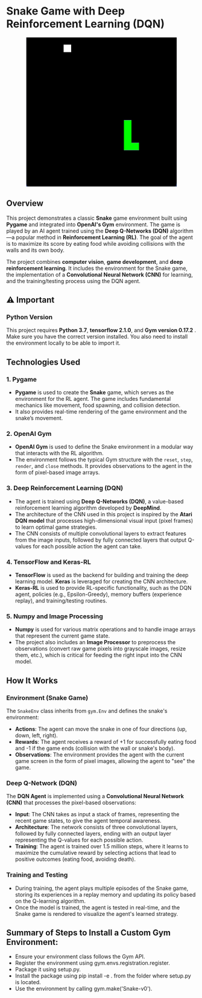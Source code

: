 # Snake Game with Deep Reinforcement Learning (DQN)

<div align="center">
  <img src="https://github.com/Zauler/Snake_AI_RL/blob/main/img/snake_rl_crop.gif" alt="Snake Game Demo">
</div>

## Overview
This project demonstrates a classic **Snake** game environment built using **Pygame** and integrated into **OpenAI's Gym** environment. The game is played by an AI agent trained using the **Deep Q-Networks (DQN)** algorithm—a popular method in **Reinforcement Learning (RL)**. The goal of the agent is to maximize its score by eating food while avoiding collisions with the walls and its own body.

The project combines **computer vision**, **game development**, and **deep reinforcement learning**. It includes the environment for the Snake game, the implementation of a **Convolutional Neural Network (CNN)** for learning, and the training/testing process using the DQN agent.

## ⚠️ Important

### Python Version

This project requires **Python 3.7**, **tensorflow 2.1.0**, and **Gym version 0.17.2** . Make sure you have the correct version installed. You also need to install the environment locally to be able to import it.


## Technologies Used

### 1. Pygame
- **Pygame** is used to create the **Snake** game, which serves as the environment for the RL agent. The game includes fundamental mechanics like movement, food spawning, and collision detection.
- It also provides real-time rendering of the game environment and the snake’s movement.

### 2. OpenAI Gym
- **OpenAI Gym** is used to define the Snake environment in a modular way that interacts with the RL algorithm.
- The environment follows the typical Gym structure with the `reset`, `step`, `render`, and `close` methods. It provides observations to the agent in the form of pixel-based image arrays.

### 3. Deep Reinforcement Learning (DQN)
- The agent is trained using **Deep Q-Networks (DQN)**, a value-based reinforcement learning algorithm developed by **DeepMind**.
- The architecture of the CNN used in this project is inspired by the **Atari DQN model** that processes high-dimensional visual input (pixel frames) to learn optimal game strategies.
- The CNN consists of multiple convolutional layers to extract features from the image inputs, followed by fully connected layers that output Q-values for each possible action the agent can take.

### 4. TensorFlow and Keras-RL
- **TensorFlow** is used as the backend for building and training the deep learning model. **Keras** is leveraged for creating the CNN architecture.
- **Keras-RL** is used to provide RL-specific functionality, such as the DQN agent, policies (e.g., Epsilon-Greedy), memory buffers (experience replay), and training/testing routines.

### 5. Numpy and Image Processing
- **Numpy** is used for various matrix operations and to handle image arrays that represent the current game state.
- The project also includes an **Image Processor** to preprocess the observations (convert raw game pixels into grayscale images, resize them, etc.), which is critical for feeding the right input into the CNN model.

## How It Works

### Environment (Snake Game)
The `SnakeEnv` class inherits from `gym.Env` and defines the snake's environment:

- **Actions**: The agent can move the snake in one of four directions (up, down, left, right).
- **Rewards**: The agent receives a reward of +1 for successfully eating food and -1 if the game ends (collision with the wall or snake's body).
- **Observations**: The environment provides the agent with the current game screen in the form of pixel images, allowing the agent to "see" the game.

### Deep Q-Network (DQN)
The **DQN Agent** is implemented using a **Convolutional Neural Network (CNN)** that processes the pixel-based observations:

- **Input**: The CNN takes as input a stack of frames, representing the recent game states, to give the agent temporal awareness.
- **Architecture**: The network consists of three convolutional layers, followed by fully connected layers, ending with an output layer representing the Q-values for each possible action.
- **Training**: The agent is trained over 1.5 million steps, where it learns to maximize the cumulative reward by selecting actions that lead to positive outcomes (eating food, avoiding death).

### Training and Testing
- During training, the agent plays multiple episodes of the Snake game, storing its experiences in a replay memory and updating its policy based on the Q-learning algorithm.
- Once the model is trained, the agent is tested in real-time, and the Snake game is rendered to visualize the agent's learned strategy.

## Summary of Steps to Install a Custom Gym Environment:

- Ensure your environment class follows the Gym API.
- Register the environment using gym.envs.registration.register.
- Package it using setup.py.
- Install the package using pip install -e . from the folder where setup.py is located.
- Use the environment by calling gym.make('Snake-v0').
